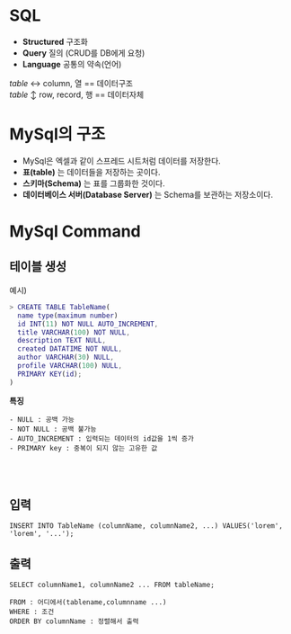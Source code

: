 # SQL

- __Structured__ 구조화
- __Query__ 질의 (CRUD를 DB에게 요청)
- __Language__ 공통의 약속(언어)  

*table* ↔️ column, 열  == 데이터구조  
*table* ↕️ row, record, 행 == 데이터자체


# MySql의 구조

- MySql은 엑셀과 같이 스프레드 시트처럼 데이터를 저장한다.
- __표(table)__ 는 데이터들을 저장하는 곳이다.
- __스키마(Schema)__ 는 표를 그룹화한 것이다. 
- __데이터베이스 서버(Database Server)__ 는 Schema를 보관하는 저장소이다.


# MySql Command

## 테이블 생성

예시) 
```m
> CREATE TABLE TableName(
  name type(maximum number)  
  id INT(11) NOT NULL AUTO_INCREMENT, 
  title VARCHAR(100) NOT NULL,
  description TEXT NULL,
  created DATATIME NOT NULL,
  author VARCHAR(30) NULL,
  profile VARCHAR(100) NULL,
  PRIMARY KEY(id);  
)  
```
  

__특징__
```
- NULL : 공백 가능
- NOT NULL : 공백 불가능
- AUTO_INCREMENT : 입력되는 데이터의 id값을 1씩 증가
- PRIMARY key : 중복이 되지 않는 고유한 값 
```
<br><br>

## 입력 

```
INSERT INTO TableName (columnName, columnName2, ...) VALUES('lorem', 'lorem', '...');
```

## 출력
```
SELECT columnName1, columnName2 ... FROM tableName; 

FROM : 어디에서(tablename,columnname ...)
WHERE : 조건
ORDER BY columnName : 정렬해서 출력
```
